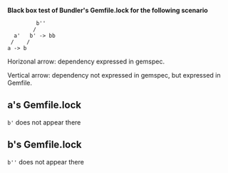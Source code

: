 
**Black box test of Bundler's Gemfile.lock for the following scenario**

```
         b''
        /
  a'   b' -> bb
 /    /
a -> b
```

Horizonal arrow: dependency expressed in gemspec.

Vertical arrow: dependency not expressed in gemspec, but expressed in Gemfile.

a's Gemfile.lock
----------------
```b'``` does not appear there

b's Gemfile.lock
----------------
```b''``` does not appear there
